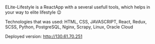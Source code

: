 ELite-Lifestyle is a ReactApp with a several usefull tools, which helps in your way to elite lifestyle 😉

Technologies that was used: HTML, CSS, JAVASCRIPT, React, Redux, SCSS, Python, PostgreSQL, Nginx, Scrapy, Linux, Oracle Cloud

Deployed version: http://130.61.70.251
